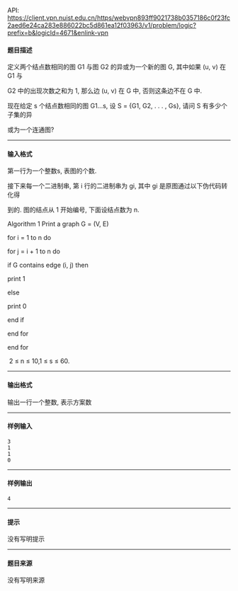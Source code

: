 API: https://client.vpn.nuist.edu.cn/https/webvpn893ff9021738b0357186c0f23fc2aed6e24ca283e886022bc5d861ea12f03963/v1/problem/logic?prefix=b&logicId=4671&enlink-vpn

#### 题目描述

定义两个结点数相同的图 G1 与图 G2 的异或为一个新的图 G, 其中如果 (u, v) 在 G1 与

G2 中的出现次数之和为 1, 那么边 (u, v) 在 G 中, 否则这条边不在 G 中.

现在给定 s 个结点数相同的图 G1...s, 设 S = {G1, G2, . . . , Gs}, 请问 S 有多少个子集的异

或为一个连通图?

---

#### 输入格式

第一行为一个整数s, 表图的个数.

接下来每一个二进制串, 第 i 行的二进制串为 gi, 其中 gi 是原图通过以下伪代码转化得

到的. 图的结点从 1 开始编号, 下面设结点数为 n.

Algorithm 1 Print a graph G = (V, E)

for i = 1 to n do

for j = i + 1 to n do

if G contains edge (i, j) then

print 1

else

print 0

end if

end for

end for

 2 ≤ n ≤ 10,1 ≤ s ≤ 60.

---

#### 输出格式

输出一行一个整数, 表示方案数

---

#### 样例输入
```
3 
1 
1 
0
```

---

#### 样例输出
```
4

```

---

#### 提示

没有写明提示

---

#### 题目来源

没有写明来源